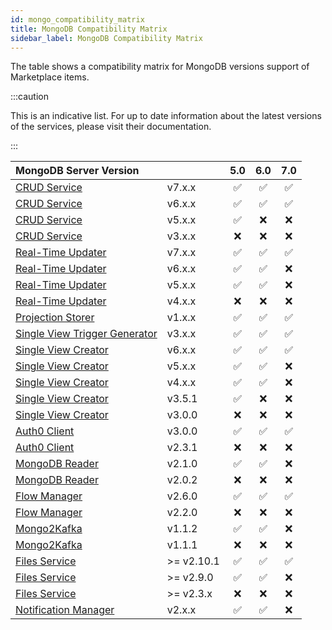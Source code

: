 ```yaml
---
id: mongo_compatibility_matrix
title: MongoDB Compatibility Matrix
sidebar_label: MongoDB Compatibility Matrix
---
```



The table shows a compatibility matrix for MongoDB versions support of Marketplace items.

:::caution

This is an indicative list. For up to date information about the latest versions of the services, please visit their
documentation.

:::


| MongoDB Server Version                                                                 |            |  5.0   |  6.0   |  7.0   |
|:---------------------------------------------------------------------------------------|:-----------|:------:|:------:|:------:|
| [CRUD Service](/runtime_suite/crud-service/10_overview_and_usage.md)                   | v7.x.x     |   ✅    |   ✅    |   ✅    |
| [CRUD Service](/runtime_suite/crud-service/10_overview_and_usage.md)                   | v6.x.x     |   ✅    |   ✅    |   ✅    |
| [CRUD Service](/runtime_suite/crud-service/10_overview_and_usage.md)                   | v5.x.x     |   ✅    |   ❌    |   ❌    |
| [CRUD Service](/runtime_suite/crud-service/10_overview_and_usage.md)                   | v3.x.x     |   ❌    |   ❌    |   ❌    |
| [Real-Time Updater](/fast_data/realtime_updater.md)                                    | v7.x.x     |   ✅    |   ✅    |   ✅    |
| [Real-Time Updater](/fast_data/realtime_updater.md)                                    | v6.x.x     |   ✅    |   ✅    |   ❌    |
| [Real-Time Updater](/fast_data/realtime_updater.md)                                    | v5.x.x     |   ✅    |   ✅    |   ❌    |
| [Real-Time Updater](/fast_data/realtime_updater.md)                                    | v4.x.x     |   ❌    |   ❌    |   ❌    |
| [Projection Storer](/fast_data/projection_storer.md)                                   | v1.x.x     |   ✅    |   ✅    |   ✅    |
| [Single View Trigger Generator](/fast_data/single_view_trigger_generator.md)           | v3.x.x     |   ✅    |   ✅    |   ✅    |
| [Single View Creator](/runtime_suite/single-view-creator/configuration.md)             | v6.x.x     |   ✅    |   ✅    |   ✅    |
| [Single View Creator](/runtime_suite/single-view-creator/configuration.md)             | v5.x.x     |   ✅    |   ✅    |   ❌    |
| [Single View Creator](/runtime_suite/single-view-creator/configuration.md)             | v4.x.x     |   ✅    |   ✅    |   ❌    |
| [Single View Creator](/runtime_suite/single-view-creator/configuration.md)             | v3.5.1     |   ✅    |   ❌    |   ❌    |
| [Single View Creator](/runtime_suite/single-view-creator/configuration.md)             | v3.0.0     |   ❌    |   ❌    |   ❌    |
| [Auth0 Client](/runtime_suite/auth0-client/10_overview.md)                             | v3.0.0     |   ✅    |   ✅    |   ✅    |
| [Auth0 Client](/runtime_suite/auth0-client/10_overview.md)                             | v2.3.1     |   ❌    |   ❌    |   ❌    |
| [MongoDB Reader](/runtime_suite/mongodb-reader/10_configuration.md)                    | v2.1.0     |   ✅    |   ✅    |   ❌    |
| [MongoDB Reader](/runtime_suite/mongodb-reader/10_configuration.md)                    | v2.0.2     |   ❌    |   ❌    |   ❌    |
| [Flow Manager](/console/tutorials/configure-marketplace-components/flow-manager.md)    | v2.6.0     |   ✅    |   ✅    |   ✅    |
| [Flow Manager](/console/tutorials/configure-marketplace-components/flow-manager.md)    | v2.2.0     |   ❌    |   ❌    |   ❌    |
| [Mongo2Kafka](/runtime_suite/mongo2kafka/configuration.md)                             | v1.1.2     |   ✅    |   ✅    |   ❌    |
| [Mongo2Kafka](/runtime_suite/mongo2kafka/configuration.md)                             | v1.1.1     |   ❌    |   ❌    |   ❌    |
| [Files Service](/runtime_suite/files-service/configuration.mdx)                        | >= v2.10.1 |   ✅    |   ✅    |   ✅    |
| [Files Service](/runtime_suite/files-service/configuration.mdx)                        | >= v2.9.0  |   ✅    |   ✅    |   ❌    |
| [Files Service](/runtime_suite/files-service/configuration.mdx)                        | >= v2.3.x  |   ❌    |   ❌    |   ❌    |
| [Notification Manager](/runtime_suite/push-notification-manager/configuration.md)      | v2.x.x     |   ✅    |   ✅    |   ❌    |

